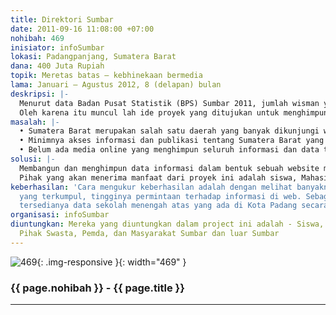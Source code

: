 ```yaml
---
title: Direktori Sumbar
date: 2011-09-16 11:08:00 +07:00
nohibah: 469
inisiator: infoSumbar
lokasi: Padangpanjang, Sumatera Barat
dana: 400 Juta Rupiah
topik: Meretas batas – kebhinekaan bermedia
lama: Januari – Agustus 2012, 8 (delapan) bulan
deskripsi: |-
  Menurut data Badan Pusat Statistik (BPS) Sumbar 2011, jumlah wisman yang berkunjung ke Sumatera Barat ini memberikan kontribusi 0,44 persen terhadap total wisman nasional yang berkunjung ke Indonesia yang mencapai 600.191 orang. Sumtera Barat membutuhkan akses informasi dan publikasi dapat diakses dengan mudah oleh publik. Sementara itu, iven dan kegiatan yang digelar di Sumatera Barat cukup banyak dan menarik, seperti Tour de Singkarak, Pekan Budaya Sumbar, dll. Namun, kini informasi tersebut dapat dikatakan minim dan masyarakat kurang mengetahui dan memahami apa yang terjadi di sekitarnya.
  Oleh karena itu muncul lah ide proyek yang ditujukan untuk menghimpun seluruh data dan informasi tentang Sumatera Barat yang meliputi bidang pendidikan, pariwisata, institusi, komunitas dll dalam sebuah website sehingga masyarakat Sumatera Barat maupun luar Sumatera Barat dapat mengakses informasi dan mendapatkan data yang dibutuhkan tentang Sumatera Barat
masalah: |-
  • Sumatera Barat merupakan salah satu daerah yang banyak dikunjungi wisatawan
  • Minimnya akses informasi dan publikasi tentang Sumatera Barat yang dapat diakses public terutama dalam bentuk website
  • Belum ada media online yang menghimpun seluruh informasi dan data tentang Sumbar
solusi: |-
  Membangun dan menghimpun data informasi dalam bentuk sebuah website mengenai Sumatera Barat berbasis masyarakat (open source) serta memberikan kesempatan seluas-luasnya kepada masyarakat unyuk menambah atau mengoreksi informasi yang ada di Direktori Sumba.
  Pihak yang akan menerima manfaat dari proyek ini adalah siswa, Mahasiswa, Pihak Swasta, Pemda, dan Masyarakat Sumbar dan luar Sumbar
keberhasilan: 'Cara mengukur keberhasilan adalah dengan melihat banyaknya data informasi
  yang terkumpul, tingginya permintaan terhadap informasi di web. Sebagai contoh:
  tersedianya data sekolah menengah atas yang ada di Kota Padang secara lengkap'
organisasi: infoSumbar
diuntungkan: Mereka yang diuntungkan dalam project ini adalah - Siswa, Mahasiswa,
  Pihak Swasta, Pemda, dan Masyarakat Sumbar dan luar Sumbar
---
```


![469](/static/img/hibahcmb/469.png){: .img-responsive }{: width="469" }

### {{ page.nohibah }} - {{ page.title }}

---
